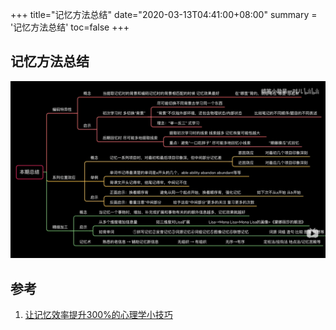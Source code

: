+++
title="记忆方法总结"
date="2020-03-13T04:41:00+08:00"
summary = '记忆方法总结'
toc=false
+++

记忆方法总结
------------

![记忆方法总结](img_0.png)

参考
----

1.	[让记忆效率提升300%的心理学小技巧](https://www.bilibili.com/video/av44360187)

